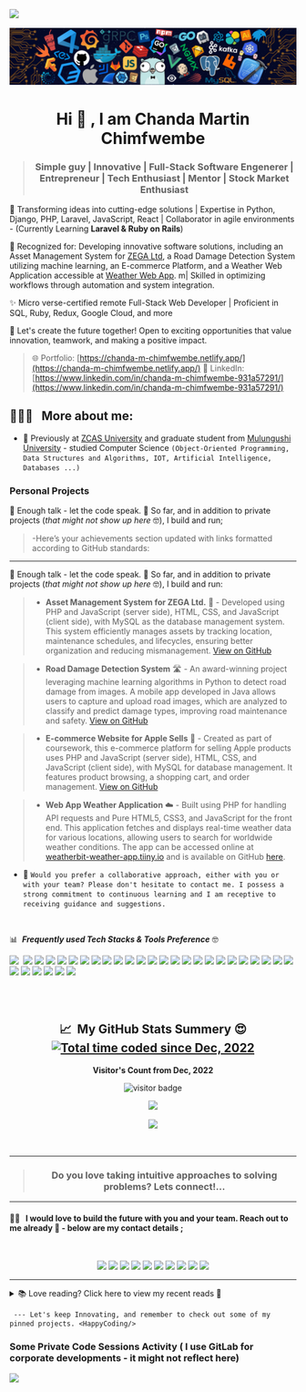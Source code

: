 <a href="https://www.youtube.com/@blessedjasonmwanza"><img src="https://user-images.githubusercontent.com/73097560/115834477-dbab4500-a447-11eb-908a-139a6edaec5c.gif"></a>

<p align="center"><img src="languages-header.png"></p>

<h1 align="center">Hi 👋 , I am Chanda Martin Chimfwembe</h1>

> ### <p align="center" width="150px">Simple guy | Innovative | Full-Stack Software Engenerer | Entrepreneur | Tech Enthusiast | Mentor | Stock Market Enthusiast</p>


🚀 Transforming ideas into cutting-edge solutions | Expertise in Python, Django, PHP, Laravel, JavaScript, React | Collaborator in agile environments - (Currently Learning **Laravel & Ruby on Rails**)

🌟 Recognized for: Developing innovative software solutions, including an Asset Management System for [ZEGA Ltd](https://www.zegaltd.co.zm/), a Road Damage Detection System utilizing machine learning, an E-commerce Platform, and a Weather Web Application accessible at [Weather Web App](https://weatherbit-weather-app.tiiny.io/). m|  Skilled in optimizing workflows through automation and system integration.

✨ Micro verse-certified remote Full-Stack Web Developer | Proficient in SQL, Ruby, Redux, Google Cloud, and more

💼 Let's create the future together! Open to exciting opportunities that value innovation, teamwork, and making a positive impact.

> 🌐 Portfolio: [https://chanda-m-chimfwembe.netlify.app/](https://chanda-m-chimfwembe.netlify.app/)
> 📧 LinkedIn: [https://www.linkedin.com/in/chanda-m-chimfwembe-931a57291/](https://www.linkedin.com/in/chanda-m-chimfwembe-931a57291/)




<h2> 👨🏻‍💻 &nbsp; More about me: </h2> 

- 🔭 Previously at [ZCAS University](https://zcasu.edu.zm/) and graduate student from [Mulungushi University](https://www.mu.ac.zm/) -  studied Computer Science ```(Object-Oriented Programming, Data Structures and Algorithms, IOT, Artificial Intelligence, Databases ...)```

### Personal Projects

📄 Enough talk - let the code speak. 🤠 So far, and in addition to private projects (_that might not show up here_ 🤓), I build and run;

  >   -Here’s your achievements section updated with links formatted according to GitHub standards:

---

📄 Enough talk - let the code speak. 🤠 So far, and in addition to private projects (_that might not show up here_ 🤓), I build and run:

> - **Asset Management System for ZEGA Ltd.** 🏢 - Developed using PHP and JavaScript (server side), HTML, CSS, and JavaScript (client side), with MySQL as the database management system. This system efficiently manages assets by tracking location, maintenance schedules, and lifecycles, ensuring better organization and reducing mismanagement. [View on GitHub](https://github.com/ChandaMC/ZEGA-Ltd.-Asset-Management) 

> - **Road Damage Detection System** 🛣️ - An award-winning project leveraging machine learning algorithms in Python to detect road damage from images. A mobile app developed in Java allows users to capture and upload road images, which are analyzed to classify and predict damage types, improving road maintenance and safety. [View on GitHub](https://github.com/ChandaMC/Road-Damage-Detection-Final-Year-Project)

> - **E-commerce Website for Apple Sells** 🍏 - Created as part of coursework, this e-commerce platform for selling Apple products uses PHP and JavaScript (server side), HTML, CSS, and JavaScript (client side), with MySQL for database management. It features product browsing, a shopping cart, and order management. [View on GitHub](https://github.com/ChandaMC/ICT461_Web_Systems_Course_Work)

> - **Web App Weather Application** ☁️ - Built using PHP for handling API requests and Pure HTML5, CSS3, and JavaScript for the front end. This application fetches and displays real-time weather data for various locations, allowing users to search for worldwide weather conditions. The app can be accessed online at [weatherbit-weather-app.tiiny.io](https://weatherbit-weather-app.tiiny.io) and is available on GitHub [here](https://github.com/ChandaMC/API_Calls).

- 👯  ```Would you prefer a collaborative approach, either with you or with your team? Please don't hesitate to contact me. I possess a strong commitment to continuous learning and I am receptive to receiving guidance and suggestions.```

<br>

:bar_chart: &nbsp;**_Frequently used Tech Stacks & Tools Preference_** 🤓 

<img src="https://img.shields.io/badge/-Progressive Web Apps-5A0FC8?style=flat">&nbsp;
<img src= "https://img.shields.io/badge/-PHP-05122A?style=flat&logo=php&logoColor=777BB4">
<img src="https://img.shields.io/badge/-MySQL-F29111?style=flat&logo=mysql&logoColor=FFFFFF">
<img src="https://img.shields.io/badge/Graphql-%cc6699?style=flat&logo=graphql&logoColor=white">
<img src="https://img.shields.io/badge/jquery-%230769AD.svg?style=flat&logo=jquery&logoColor=white">
<img src="https://img.shields.io/badge/-JavaScript-eed718?style=flat&logo=javascript&logoColor=ffffff">
<img src="https://img.shields.io/badge/-React-000000?style=flat&logo=react&logoColor=00c8ff">
<img src="https://img.shields.io/badge/-HTML5-E34F26?style=flat&logo=html5&logoColor=white">
<img src="https://img.shields.io/badge/-CSS3-1572B6?style=flat&logo=css3&logoColor=white">
<img src="https://img.shields.io/badge/-Bootstrap-563D7C?style=flat&logo=bootstrap&logoColor=white">
<img src="https://img.shields.io/badge/-Sass-cc6699?style=flat&logo=sass&logoColor=ffffff">
<img src="https://img.shields.io/badge/Ruby-CC342D?style=flat&logo=ruby&logoColor=white">
<img src="https://img.shields.io/badge/-Wordpress-05122A?style=flat&logo=wordpress&logoColor=563D7C">
<img src="https://img.shields.io/badge/-JSON-F29111?style=flat&logo=json&logoColor=FFFFF">
<img src="https://img.shields.io/badge/-Markdown-05122A?style=flat&logo=markdown">
<img src="http://img.shields.io/badge/-Git-F1502F?style=flat&logo=git&logoColor=FFFFFF">
<img src="http://img.shields.io/badge/Git-GitBash-black?style=flat&logo=git&logoColor=white">
<img src="http://img.shields.io/badge/-Github-000000?style=flat&logo=github&logoColor=FFFFFF">
<img src="http://img.shields.io/badge/-VS%20Code-007ACC?style=flat&logo=visual%20studio%20code&logoColor=white">
<img src="https://img.shields.io/badge/Atom-66595C?style=flat&logo=Atom&logoColor=white">
<img src="https://img.shields.io/badge/-Sublime%20Text-05122A?style=flat&logo=sublime-text&logoColor=FF9800">
<img src="http://img.shields.io/badge/-Heroku-430098?style=flat&logo=heroku&logoColor=white">
<img src="https://img.shields.io/badge/Netlify-00C7B7?style=flat&logo=netlify&logoColor=white">
<img src="https://img.shields.io/badge/npm-CB3837?style=flat&logo=npm&logoColor=white">
<img src="https://img.shields.io/badge/Webpack-8DD6F9?style=flat&logo=Webpack&logoColor=white">
<img src="https://img.shields.io/badge/figma-%23F24E1E.svg?style=flat&logo=figma&logoColor=white">
<img src="https://img.shields.io/badge/Gimp-657D8B?style=flat&logo=gimp&logoColor=FFFFFF">
<img src="https://img.shields.io/badge/Windows-0078D6?style=flat&logo=windows&logoColor=white">
<img src="https://img.shields.io/badge/Linux-666666?style=flat&logo=linux&logoColor=white">
<img src="https://img.shields.io/badge/Kali_Linux-1793D1?style=flat&logo=kali-linux&logoColor=white">
<img src="https://img.shields.io/badge/Ubuntu-%23F24E1E?style=flat&logo=ubuntu&logoColor=white">


<br>
<br>

<h2 align="center"> 📈  &nbsp;My GitHub Stats Summery 😍 
  <a title="Total time coded since Dec, 2022"
     href="https://wakatime.com/@864184a7-6c2d-4518-bd00-febaed795ec4"><img src="https://wakatime.com/badge/user/864184a7-6c2d-4518-bd00-febaed795ec4.svg" alt="Total time coded since Dec, 2022" /></a>
</h2>

<!-- <details align="center"> -->
<!--   <summary>
    📈 Click here to view stats
  </summary> -->
  <p align="center"><b>Visitor's Count from Dec, 2022</b></p>
  <p align="center"><img src="https://profile-counter.glitch.me/%7Bblessedjasonmwanza%7D/count.svg" alt="visitor badge"/></p>

  <p align="center"><img src="https://github-readme-stats.vercel.app/api/wakatime?username=blessedjasonmwanza&layout=compact&theme=chartreuse-dark&hide_border=true&custom_title=Weekly%20wakatime%20stats"></p>

  <p align="center" ><img src="https://github-readme-streak-stats.herokuapp.com?user=blessedjasonmwanza&theme=chartreuse-dark"></p>
  <br>
  
<!-- </details> -->
<!-- <details align="center"> -->
<!--   <summary>
     📰  &nbsp; See Written & Featured articles
  </summary> -->

  <!--
  Chanda M. Chimfwembe commented this part out
  <h3  align="center"> Featured Articles </h3>
  
  - [Tech Mavericks: Revolutionizing the Digital Landscape](https://techconversations.medium.com/title-tech-mavericks-revolutionizing-the-digital-landscape-8a82c72835a)
  
  - [AfriLending, The Future Of Lending Money in Africa](https://vandvmagazine.com/afrilending-the-future-of-lending-money-in-africa/)
  
  - [FinTech Startup Spotlight: Alomo System](https://bongohive.co.zm/startup-spotlight-alomo-system/)

  - [Meet Blessed Jason Mwanza: Founder of Alomo Systems and AfriLending](https://theafricandreamsl.com/meet-blessed-jason-mwanza-founder-of-alomo-systems-and-afrilending/)
  
  
   <h3  align="center"> Articles I have written</h3>

  - [You’re NOT Dumb, You Just Lack the Prerequisites - Programming 💡](https://dev.to/mwanzabj/youre-not-dumb-you-just-lack-the-prerequisites-programming-46l6)
  - [Mobile Money Payments in Africa with MoneyUnify - A recommended Mobile Money API that supports MTN, Airtel, and other networks such as Zamtel](https://www.linkedin.com/pulse/mobile-money-payments-africa-moneyunify-recommended-mwanza)
  - [Avoid Jumping from one programming language to Another - Know Thy Craft](https://www.linkedin.com/pulse/avoid-jumping-from-one-programming-language-another-mwanza%3FtrackingId=CIBXmDV3yBVYmYBe5v0lXw%253D%253D/)
  - [Programming in High School](https://dev.to/mwanzabj/programming-in-high-school-3iji)
  - [Introducing Progate To Cavendish University Zambia — The Awesome Experience /> ](https://dev.to/mwanzabj/progate-code-community-in-zambia-cavendish-university-14cd)
  
<!-- </details> -->

<hr>


> <h3 align="center">Do you love taking intuitive approaches to solving problems? Lets connect!...</h3>

<hr>

#### 🤝🏻  &nbsp; I would love to build the future with you and your team. Reach out to me  already 🚀 - below are my contact details ;
<br>

<p align="center">
  <a href="https://www.linkedin.com/in/chanda-m-chimfwembe-931a57291/"><img src="https://img.shields.io/badge/chandamartinchimfwembe-0077B5?style=for-the-badge&logo=Linkedin&logoColor=white"/></a>
  <a href="mailto:chandamartin187@gmail.com"><img src="https://img.shields.io/badge/-chandamartin187@gmail.com-D14836?style=for-the-badge&logo=Gmail&logoColor=white"/></a>
  <a href="https://x.com/ChandaCMartin1"><img src="https://img.shields.io/badge/-ChandaCMartin1-1DA1F2?style=for-the-badge&logo=twitter&logoColor=white"/></a>
  <a href="https://medium.com/@chandamartin187"><img src="https://img.shields.io/badge/-@chandamartin187-3db399?style=for-the-badge&logo=medium&logoColor=white"/></a>
  <a href="https://web.facebook.com/profile.php?id=61554817541020"><img src="https://img.shields.io/badge/-Chanda%20%20Chimfwembe-1877F2?style=for-the-badge&logo=facebook&logoColor=white"/></a>
  <a href="https://wellfound.com/u/chanda-m-chimfwembe"><img src="https://img.shields.io/badge/-chanda%20m%20chimfwembe-c3c3c3?style=for-the-badge&logo=Angellist&logoColor=black"/></a>
  <a href="https://chanda-m-chimfwembe.netlify.app/"><img src="https://img.shields.io/badge/-Portfolio-000000?style=for-the-badge&logo=netlify&logoColor=white"/></a>
  <a href="https://app.slack.com/client/T05J7581J5S/C05J4NY0KH8"><img src="https://img.shields.io/badge/-Slack-4A154B?style=for-the-badge&logo=slack&logoColor=white"/></a>
  <a href="https://www.reddit.com/user/Alternative-Web-5500/"><img src="https://img.shields.io/badge/-Reddit-FF4500?style=for-the-badge&logo=reddit&logoColor=white"/></a>
  <a href="https://stackoverflow.com/users/17157990/chanda-m-chimfwembe"><img src="https://img.shields.io/badge/-StackOverflow-F58025?style=for-the-badge&logo=stackoverflow&logoColor=white"/></a>
</p>

     
<hr>
 
<details>
  <summary>
    📚 Love reading? Click here to view my recent reads  📖
  </summary>


```javascript
  const Books = [
      {
        title: 'The Magic Ladder to Success',
        Author: 'Napoleon Hill'
      },
      {
        title: 'As a Man Thinketh',
        Author: 'James Allen'
      },
      {
        title: 'Zero To One',
        Author: 'Peter Thiel'
      },
      {
        title: 'The Richest Man in Babylon',
        Auther: 'George S. Clason'
      },
      {
        title: 'The One Minute Manager',
        Author: ['Ken Blanchard', 'Dr Spencer Johnson']
      },
      {
        title: 'What the CEO Wants you to Know',
        Author: 'Ram Charan'
      },
      {
        title: 'Who Moved My Cheese',
        Author: 'Dr Spencer Johnson'
      },
      {
        title: 'The Game of Life and How to Play it',
        Auther: 'Forence Scovel Shinn'
      },
      {
        title: 'Just Be Glad',
        Author: 'Christian D. Larson'
      },
      {
        title: 'It Works',
        Author: 'RHJ'
      },
      {
        title: 'Outwitting the Devil',
        Author: 'Napoleon Hill'
      },
      {
        title: 'Success The Best of Napoleon Hill',
        Author: 'Napoleon Hill'
      },
      {
        title: 'Elon Musk: Success Secrets',
        Author: 'George Ilian'
      },
      {
        title: 'Capitalist Nigger',
        Author: 'Chika Onyeani'
      },
      {
        title: 'How to Sell and Market Like a Prostitute',
        Author: 'Edwin Ngwane'
      },
      {
        title: 'The Psychology of Money',
        Author: 'Morgan Housel'
      },
      {
        Title: 'Deep Work',
        Author: 'Cal Newport'
      }
    ]
  ```
 
</details>
  


     --- Let's keep Innovating, and remember to check out some of my pinned projects. <HappyCoding/>

### Some Private Code Sessions Activity ( I use GitLab for corporate developments - it might not reflect here)

<a href="https://wakatime.com/@blessedjasonmwanza" align="center" style="margin: 0 auto;"><img src="https://wakatime.com/share/@blessedjasonmwanza/da3f2a1c-5306-4762-a8b8-7b2ecf273a02.png" /></a>
